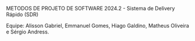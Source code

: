 METODOS DE PROJETO DE SOFTWARE 2024.2 - Sistema de Delivery Rápido (SDR)


Equipe: Alisson Gabriel, Emmanuel Gomes, Hiago Galdino, Matheus Oliveira e Sérgio Andress.
